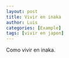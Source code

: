 ```yaml
---
layout: post
title: Vivir en inaka
author: Luis
categories: [Example]
tags: [vivir en japon]
---
```






Como vivir en inaka.
